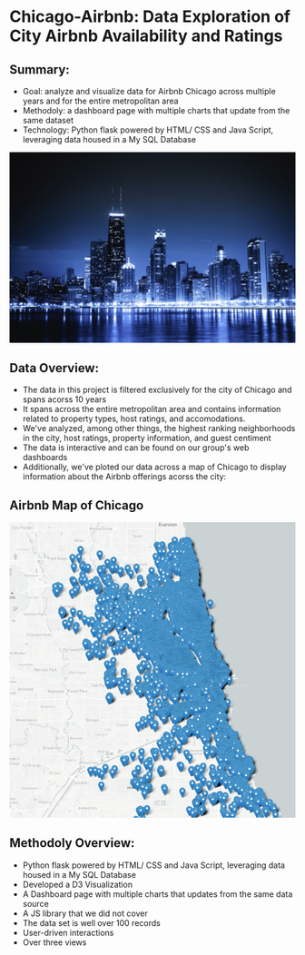 # Chicago-Airbnb: Data Exploration of City Airbnb Availability and Ratings

Summary:
---
  * Goal: analyze and visualize data for Airbnb Chicago across multiple years and for the entire metropolitan area
  * Methodoly: a dashboard page with multiple charts that update from the same dataset 
  * Technology: Python flask powered by HTML/ CSS and Java Script, leveraging data housed in a My SQL Database
  
![chicago_by_night_display](images/chicago_by_night_display.png)

Data Overview:
---
 * The data in this project is filtered exclusively for the city of Chicago and spans acorss 10 years
 * It spans across the entire metropolitan area and contains information related to property types, host ratings, and accomodations. 
 * We've analyzed, among other things, the highest ranking neighborhoods in the city, host ratings, property information, and guest centiment
 * The data is interactive and can be found on our group's web dashboards
 * Additionally, we've ploted our data across a map of Chicago to display information about the Airbnb offerings acorss the city: 
 
 Airbnb Map of Chicago
 ---
 
 ![image](images/image.png)

Methodoly Overview:
---
 * Python flask powered by HTML/ CSS and Java Script, leveraging data housed in a My SQL Database
 * Developed a D3 Visualization
 * A Dashboard page with multiple charts that updates from the same data source
 * A JS library that we did not cover
 * The data set is well over 100 records
 * User-driven interactions
 * Over three views
